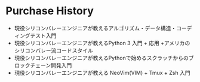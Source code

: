 # Purchase History

* 現役シリコンバレーエンジニアが教えるアルゴリズム・データ構造・コーディングテスト入門
* 現役シリコンバレーエンジニアが教えるPython 3 入門 + 応用 +アメリカのシリコンバレー流コードスタイル
* 現役シリコンバレーエンジニアが教えるPythonで始めるスクラッチからのブロックチェーン開発入門
* 現役シリコンバレーエンジニアが教える NeoVim(VIM) + Tmux + Zsh 入門
